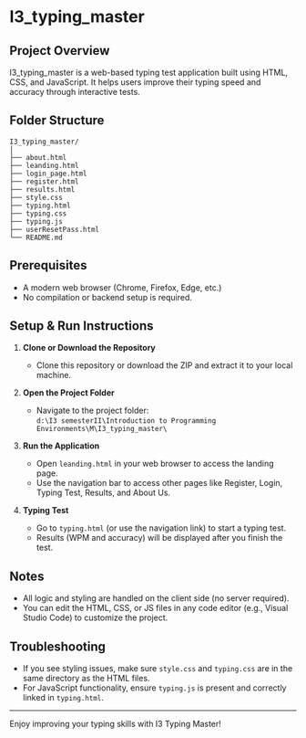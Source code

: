 # I3_typing_master

## Project Overview
I3_typing_master is a web-based typing test application built using HTML, CSS, and JavaScript. It helps users improve their typing speed and accuracy through interactive tests.

## Folder Structure
```
I3_typing_master/
│
├── about.html
├── leanding.html
├── login_page.html
├── register.html
├── results.html
├── style.css
├── typing.html
├── typing.css
├── typing.js
├── userResetPass.html
└── README.md
```

## Prerequisites
- A modern web browser (Chrome, Firefox, Edge, etc.)
- No compilation or backend setup is required.

## Setup & Run Instructions

1. **Clone or Download the Repository**
   - Clone this repository or download the ZIP and extract it to your local machine.

2. **Open the Project Folder**
   - Navigate to the project folder:  
     `d:\I3 semesterII\Introduction to Programming Environments\M\I3_typing_master\`

3. **Run the Application**
   - Open `leanding.html` in your web browser to access the landing page.
   - Use the navigation bar to access other pages like Register, Login, Typing Test, Results, and About Us.

4. **Typing Test**
   - Go to `typing.html` (or use the navigation link) to start a typing test.
   - Results (WPM and accuracy) will be displayed after you finish the test.

## Notes
- All logic and styling are handled on the client side (no server required).
- You can edit the HTML, CSS, or JS files in any code editor (e.g., Visual Studio Code) to customize the project.

## Troubleshooting
- If you see styling issues, make sure `style.css` and `typing.css` are in the same directory as the HTML files.
- For JavaScript functionality, ensure `typing.js` is present and correctly linked in `typing.html`.

---

Enjoy improving your typing skills with I3 Typing Master!
